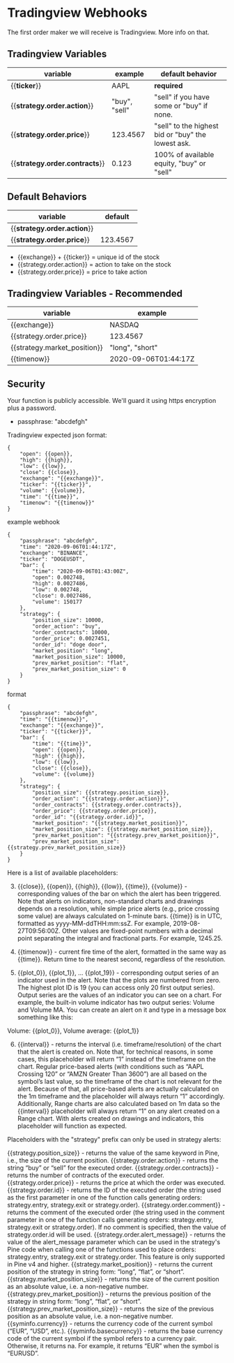 # Tradingview Webhooks

The first order maker we will receive is Tradingview. 
More info on that.

## Tradingview Variables

| variable                         | example       | default behavior                                   |
|----------------------------------|---------------|----------------------------------------------------|
| {{**ticker**}}                   | AAPL          | **required**                                       |
| {{**strategy.order.action**}}    | "buy", "sell" | "sell" if you have some or "buy" if none.          |
| {{**strategy.order.price**}}     | 123.4567      | "sell" to the highest bid or "buy" the lowest ask. |
| {{**strategy.order.contracts**}} | 0.123         | 100% of available equity, "buy" or "sell"          |


## Default Behaviors

| variable                     | default  |
|------------------------------|----------|
| {{**strategy.order.action**}}    |          |
| {{**strategy.order.price**}}     | 123.4567 |


- {{exchange}} + {{ticker}} = unique id of the stock
- {{strategy.order.action}} = action to take on the stock
- {{strategy.order.price}} = price to take action

## Tradingview Variables - Recommended



| variable                     | example              |
|------------------------------|----------------------|
| {{exchange}}                 | NASDAQ               | 
| {{strategy.order.price}}     | 123.4567             |
| {{strategy.market_position}} | "long", "short"      |
| {{timenow}}                  | 2020-09-06T01:44:17Z |





## Security

Your function is publicly accessible. 
We'll guard it using https encryption plus a password.

- passphrase: "abcdefgh"



Tradingview expected json format:
```
{
    "open": {{open}},
    "high": {{high}},
    "low": {{low}},
    "close": {{close}},
    "exchange": "{{exchange}}",
    "ticker": "{{ticker}}",
    "volume": {{volume}},
    "time": "{{time}}",
    "timenow": "{{timenow}}"
}
```


example webhook
```
{
    "passphrase": "abcdefgh",
    "time": "2020-09-06T01:44:17Z",
    "exchange": "BINANCE",
    "ticker": "DOGEUSDT",
    "bar": {
        "time": "2020-09-06T01:43:00Z",
        "open": 0.002748,
        "high": 0.0027486,
        "low": 0.002748,
        "close": 0.0027486,
        "volume": 150177
    },
    "strategy": {
        "position_size": 10000,
        "order_action": "buy",
        "order_contracts": 10000,
        "order_price": 0.0027451,
        "order_id": "doge door",
        "market_position": "long",
        "market_position_size": 10000,
        "prev_market_position": "flat",
        "prev_market_position_size": 0
    }
}
```

format
``` 
{
    "passphrase": "abcdefgh",
    "time": "{{timenow}}",
    "exchange": "{{exchange}}",
    "ticker": "{{ticker}}",
    "bar": {
        "time": "{{time}}",
        "open": {{open}},
        "high": {{high}},
        "low": {{low}},
        "close": {{close}},
        "volume": {{volume}}
    },
    "strategy": {
        "position_size": {{strategy.position_size}},
        "order_action": "{{strategy.order.action}}",
        "order_contracts": {{strategy.order.contracts}},
        "order_price": {{strategy.order.price}},
        "order_id": "{{strategy.order.id}}",
        "market_position": "{{strategy.market_position}}",
        "market_position_size": {{strategy.market_position_size}},
        "prev_market_position": "{{strategy.prev_market_position}}",
        "prev_market_position_size": {{strategy.prev_market_position_size}}
    }
}
```

Here is a list of available placeholders:


3. {{close}}, {{open}}, {{high}}, {{low}}, {{time}}, {{volume}} - corresponding values of the bar on which the alert has been triggered. Note that alerts on indicators, non-standard charts and drawings depends on a resolution, while simple price alerts (e.g., price crossing some value) are always calculated on 1-minute bars. {{time}} is in UTC, formatted as yyyy-MM-ddTHH:mm:ssZ. For example, 2019-08-27T09:56:00Z. Other values are fixed-point numbers with a decimal point separating the integral and fractional parts. For example, 1245.25.

4. {{timenow}} - current fire time of the alert, formatted in the same way as {{time}}. Return time to the nearest second, regardless of the resolution.

5. {{plot_0}}, {{plot_1}}, ... {{plot_19}} - corresponding output series of an indicator used in the alert. Note that the plots are numbered from zero. The highest plot ID is 19 (you can access only 20 first output series). Output series are the values of an indicator you can see on a chart. For example, the built-in volume indicator has two output series: Volume and Volume MA. You can create an alert on it and type in a message box something like this:

Volume: {{plot_0}}, Volume average: {{plot_1}}

6. {{interval}} - returns the interval (i.e. timeframe/resolution) of the chart that the alert is created on. Note that, for technical reasons, in some cases, this placeholder will return “1” instead of the timeframe on the chart. Regular price-based alerts (with conditions such as “AAPL Crossing 120” or “AMZN Greater Than 3600”) are all based on the symbol’s last value, so the timeframe of the chart is not relevant for the alert. Because of that, all price-based alerts are actually calculated on the 1m timeframe and the placeholder will always return “1” accordingly. Additionally, Range charts are also calculated based on 1m data so the {{interval}} placeholder will always return “1” on any alert created on a Range chart. With alerts created on drawings and indicators, this placeholder will function as expected.

Placeholders with the "strategy" prefix can only be used in strategy alerts:

{{strategy.position_size}} - returns the value of the same keyword in Pine, i.e., the size of the current position.
{{strategy.order.action}} - returns the string “buy” or “sell” for the executed order.
{{strategy.order.contracts}} - returns the number of contracts of the executed order.
{{strategy.order.price}} - returns the price at which the order was executed.
{{strategy.order.id}} - returns the ID of the executed order (the string used as the first parameter in one of the function calls generating orders: strategy.entry, strategy.exit or strategy.order).
{{strategy.order.comment}} - returns the comment of the executed order (the string used in the comment parameter in one of the function calls generating orders: strategy.entry, strategy.exit or strategy.order). If no comment is specified, then the value of strategy.order.id will be used.
{{strategy.order.alert_message}} - returns the value of the alert_message parameter which can be used in the strategy's Pine code when calling one of the functions used to place orders: strategy.entry, strategy.exit or strategy.order. This feature is only supported in Pine v4 and higher.
{{strategy.market_position}} - returns the current position of the strategy in string form: “long”, “flat”, or “short”.
{{strategy.market_position_size}} - returns the size of the current position as an absolute value, i.e. a non-negative number.
{{strategy.prev_market_position}} - returns the previous position of the strategy in string form: “long”, “flat”, or “short”.
{{strategy.prev_market_position_size}} - returns the size of the previous position as an absolute value, i.e. a non-negative number.
{{syminfo.currency}} - returns the currency code of the current symbol (“EUR”, “USD”, etc.).
{{syminfo.basecurrency}} - returns the base currency code of the current symbol if the symbol refers to a currency pair. Otherwise, it returns na. For example, it returns “EUR” when the symbol is “EURUSD”.